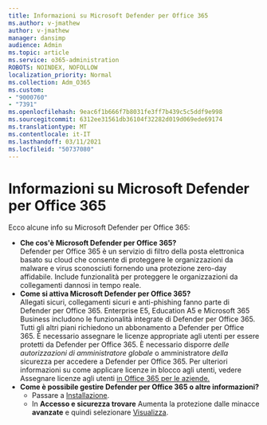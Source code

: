 ```yaml
---
title: Informazioni su Microsoft Defender per Office 365
ms.author: v-jmathew
author: v-jmathew
manager: dansimp
audience: Admin
ms.topic: article
ms.service: o365-administration
ROBOTS: NOINDEX, NOFOLLOW
localization_priority: Normal
ms.collection: Adm_O365
ms.custom:
- "9000760"
- "7391"
ms.openlocfilehash: 9eac6f1b666f7b8031fe3ff7b439c5c5ddf9e998
ms.sourcegitcommit: 6312ee31561db36104f32282d019d069ede69174
ms.translationtype: MT
ms.contentlocale: it-IT
ms.lasthandoff: 03/11/2021
ms.locfileid: "50737080"
---
```

# <a name="learn-about-microsoft-defender-for-office-365"></a>Informazioni su Microsoft Defender per Office 365

Ecco alcune info su Microsoft Defender per Office 365:

- **Che cos'è Microsoft Defender per Office 365?**  
    Defender per Office 365 è un servizio di filtro della posta elettronica basato su cloud che consente di proteggere le organizzazioni da malware e virus sconosciuti fornendo una protezione zero-day affidabile. Include funzionalità per proteggere le organizzazioni da collegamenti dannosi in tempo reale.
- **Come si attiva Microsoft Defender per Office 365?**  
    Allegati sicuri, collegamenti sicuri e anti-phishing fanno parte di Defender per Office 365. Enterprise E5, Education A5 e Microsoft 365 Business includono le funzionalità integrate di Defender per Office 365. Tutti gli altri piani richiedono un abbonamento a Defender per Office 365. È necessario assegnare le licenze appropriate agli utenti per essere protetti da Defender per Office 365. È necessario disporre *delle autorizzazioni di amministratore globale* o amministratore *della* sicurezza per accedere a Defender per Office 365. Per ulteriori informazioni su come applicare licenze in blocco agli utenti, vedere Assegnare licenze agli utenti [in Office 365 per le aziende.](https://go.microsoft.com/fwlink/?linkid=2093435)
- **Come è possibile gestire Defender per Office 365 o altre informazioni?**  
  - Passare a [Installazione](https://go.microsoft.com/fwlink/p/?linkid=2075721).  
  - In **Accesso e sicurezza trovare** Aumenta la protezione dalle minacce **avanzate** e quindi selezionare [Visualizza](https://go.microsoft.com/fwlink/?linkid=2109302).
